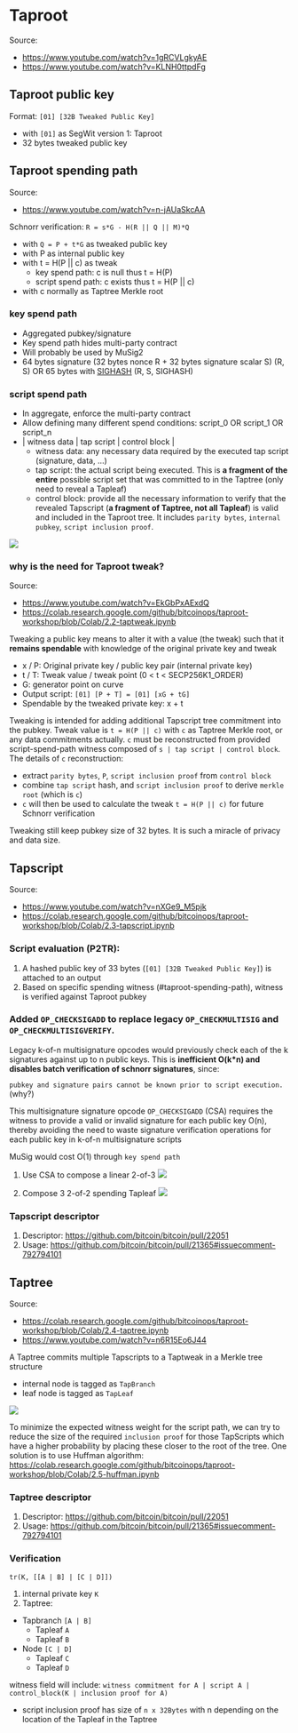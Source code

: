 # Taproot
Source:
* https://www.youtube.com/watch?v=1gRCVLgkyAE
* https://www.youtube.com/watch?v=KLNH0ttpdFg

## Taproot public key
Format: `[01] [32B Tweaked Public Key]`
* with `[01]` as SegWit version 1: Taproot
* 32 bytes tweaked public key

## Taproot spending path
Source:
* https://www.youtube.com/watch?v=n-jAUaSkcAA

Schnorr verification: `R = s*G - H(R || Q || M)*Q`
* with `Q = P + t*G` as tweaked public key
* with P as internal public key
* with t = H(P || c) as tweak
  * key spend path: c is null thus t = H(P)
  * script spend path: c exists thus t = H(P || c)
* with c normally as Taptree Merkle root

### key spend path
* Aggregated pubkey/signature
* Key spend path hides multi-party contract
* Will probably be used by MuSig2
* 64 bytes signature (32 bytes nonce R + 32 bytes signature scalar S) (R, S) OR 65 bytes with [SIGHASH](BIP0143-sighash.md) (R, S, SIGHASH)

### script spend path
* In aggregate, enforce the multi-party contract
* Allow defining many different spend conditions: script_0 OR script_1 OR script_n
* | witness data | tap script | control block |
  * witness data: any necessary data required by the executed tap script (signature, data, ...)
  * tap script: the actual script being executed. This is **a fragment of the entire** possible script set that was committed to in the Taptree (only need to reveal a Tapleaf)
  * control block: provide all the necessary information to verify that the revealed Tapscript (**a fragment of Taptree, not all Tapleaf**) is valid and included in the Taproot tree. It includes `parity bytes`, `internal pubkey`, `script inclusion proof`.

![](assets/taproot_structure.png)

### why is the need for Taproot tweak?
Source: 
* https://www.youtube.com/watch?v=EkGbPxAExdQ
* https://colab.research.google.com/github/bitcoinops/taproot-workshop/blob/Colab/2.2-taptweak.ipynb

Tweaking a public key means to alter it with a value (the tweak) such that it **remains spendable** with knowledge of the original private key and tweak
* x / P: Original private key / public key pair (internal private key)
* t / T: Tweak value / tweak point (0 < t < SECP256K1_ORDER)
* G: generator point on curve
* Output script: `[01] [P + T] = [01] [xG + tG]`
* Spendable by the tweaked private key: x + t

Tweaking is intended for adding additional Tapscript tree commitment into the pubkey. Tweak value is `t = H(P || c)` with `c` as Taptree Merkle root, or any data commitments actually. `c` must be reconstructed from provided script-spend-path witness composed of `s | tap script | control block`. The details of `c` reconstruction:
* extract `parity bytes`, `P`, `script inclusion proof` from `control block`
* combine `tap script` hash, and `script inclusion proof` to derive `merkle root` (which is `c`)
* `c` will then be used to calculate the tweak `t = H(P || c)` for future Schnorr verification

Tweaking still keep pubkey size of 32 bytes. It is such a miracle of privacy and data size.

## Tapscript
Source:
* https://www.youtube.com/watch?v=nXGe9_M5pjk
* https://colab.research.google.com/github/bitcoinops/taproot-workshop/blob/Colab/2.3-tapscript.ipynb

### Script evaluation (P2TR):
1. A hashed public key of 33 bytes (`[01] [32B Tweaked Public Key]`) is attached to an output
2. Based on specific spending witness (#taproot-spending-path), witness is verified against Taproot pubkey

### Added `OP_CHECKSIGADD` to replace legacy `OP_CHECKMULTISIG` and `OP_CHECKMULTISIGVERIFY`. 

Legacy k-of-n multisignature opcodes would previously check each of the k signatures against up to n public keys. This is **inefficient O(k*n) and disables batch verification of schnorr signatures**, since:

`pubkey and signature pairs cannot be known prior to script execution.` (why?)

This multisignature signature opcode `OP_CHECKSIGADD` (CSA) requires the witness to provide a valid or invalid signature for each public key O(n), thereby avoiding the need to waste signature verification operations for each public key in k-of-n multisignature scripts

MuSig would cost O(1) through `key spend path`

1. Use CSA to compose a linear 2-of-3
![](assets/mulsig_1.jpeg)

2. Compose 3 2-of-2 spending Tapleaf
![](assets/musig_2.jpeg)

### Tapscript descriptor
1. Descriptor: https://github.com/bitcoin/bitcoin/pull/22051
2. Usage: https://github.com/bitcoin/bitcoin/pull/21365#issuecomment-792794101

## Taptree
Source:
* https://colab.research.google.com/github/bitcoinops/taproot-workshop/blob/Colab/2.4-taptree.ipynb
* https://www.youtube.com/watch?v=n6R15Eo6J44

A Taptree commits multiple Tapscripts to a Taptweak in a Merkle tree structure
* internal node is tagged as `TapBranch`
* leaf node is tagged as `TapLeaf`

![](assets/taptree.png)

To minimize the expected witness weight for the script path, we can try to reduce the size of the required `inclusion proof` for those TapScripts which have a higher probability by placing these closer to the root of the tree. One solution is to use Huffman algorithm: https://colab.research.google.com/github/bitcoinops/taproot-workshop/blob/Colab/2.5-huffman.ipynb

### Taptree descriptor
1. Descriptor: https://github.com/bitcoin/bitcoin/pull/22051
2. Usage: https://github.com/bitcoin/bitcoin/pull/21365#issuecomment-792794101

### Verification
`tr(K, [[A | B] | [C | D]])`
1. internal private key `K`
2. Taptree:
* Tapbranch `[A | B]`
  * Tapleaf `A`
  * Tapleaf `B`
* Node `[C | D]`
  * Tapleaf `C`
  * Tapleaf `D`

witness field will include: `witness commitment for A | script A | control_block(K | inclusion proof for A)`
* script inclusion proof has size of `n x 32Bytes` with n depending on the location of the Tapleaf in the Taptree